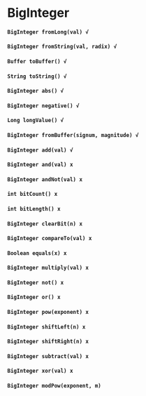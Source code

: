 # BigInteger

#### `BigInteger fromLong(val) √`

#### `BigInteger fromString(val, radix) √`

#### `Buffer toBuffer() √`

#### `String toString() √`

#### `BigInteger abs() √`

#### `BigInteger negative() √`

#### `Long longValue() √`

#### `BigInteger fromBuffer(signum, magnitude) √`

#### `BigInteger add(val) √`

#### `BigInteger and(val) x`

#### `BigInteger andNot(val) x`

#### `int bitCount() x`

#### `int bitLength() x`

#### `BigInteger clearBit(n) x`

#### `BigInteger compareTo(val) x`

#### `Boolean equals(x) x`

#### `BigInteger multiply(val) x`

#### `BigInteger not() x`

#### `BigInteger or() x`

#### `BigInteger pow(exponent) x`

#### `BigInteger shiftLeft(n) x`

#### `BigInteger shiftRight(n) x`

#### `BigInteger subtract(val) x`

#### `BigInteger xor(val) x`

#### `BigInteger modPow(exponent, m)`



